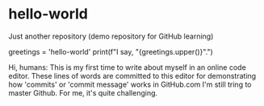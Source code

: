 # hello-world
Just another repository (demo repository for GitHub learning) 

greetings = 'hello-world'
print(f"I say, \"{greetings.upper()}\".")

Hi, humans:
This is my first time to write about myself in an online code editor.
These lines of words are committed to this editor for demonstrating how 'commits' or 'commit message' works in GitHub.com
I'm still tring to master Github. For me, it's quite challenging.
